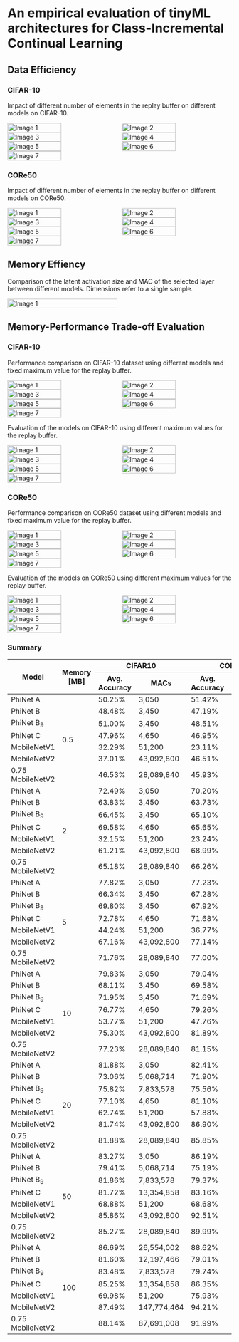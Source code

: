 # An empirical evaluation of tinyML architectures for  Class-Incremental Continual Learning
## Data Efficiency
### CIFAR-10
Impact of different number of elements in the replay buffer on different models on CIFAR-10.
<div style="display: flex; flex-wrap: wrap; justify-content: space-between;">
    <img src="Images/CIFAR10_Ele_0.8-0.75-8 PhiNet DS.png" alt="Image 1" style="width: 49%;">
    <img src="Images/CIFAR10_Ele_0.9-0.5-4 PhiNet DS.png" alt="Image 2" style="width: 49%;">
    <img src="Images/CIFAR10_Ele_0.9-0.5-4 PhiNetDS DE.png" alt="Image 3" style="width: 49%;">
    <img src="Images/CIFAR10_Ele_1.2-0.5-6 PhiNet DS.png" alt="Image 4" style="width: 49%;">
    <img src="Images/CIFAR10_Ele_MobileNetV1.png" alt="Image 5" style="width: 49%;">
    <img src="Images/CIFAR10_Ele_MobileNetV2.png" alt="Image 6" style="width: 49%;">
    <img src="Images/CIFAR10_Ele_0.75 MobileNetV2.png" alt="Image 7" style="width: 49%;">
</div>

### CORe50
Impact of different number of elements in the replay buffer on different models on CORe50.
<div style="display: flex; flex-wrap: wrap; justify-content: space-between;">
    <img src="Images/CORe50_Ele_0.8-0.75-8 PhiNet DS.png" alt="Image 1" style="width: 49%;">
    <img src="Images/CORe50_Ele_0.9-0.5-4 PhiNet DS.png" alt="Image 2" style="width: 49%;">
    <img src="Images/CORe50_Ele_0.9-0.5-4 PhiNetDS DE.png" alt="Image 3" style="width: 49%;">
    <img src="Images/CORe50_Ele_1.2-0.5-6 PhiNet DS.png" alt="Image 4" style="width: 49%;">
    <img src="Images/CORe50_Ele_MobileNetV1.png" alt="Image 5" style="width: 49%;">
    <img src="Images/CORe50_Ele_MobileNetV2.png" alt="Image 6" style="width: 49%;">
    <img src="Images/CORe50_Ele_0.75 MobileNetV2.png" alt="Image 7" style="width: 49%;">
</div>

## Memory Effiency
Comparison of the latent activation size and MAC of the selected layer between different models. Dimensions refer to a single sample.

<div style="display: flex; justify-content: space-between;">
    <img src="Images/MACsVSLatentSize.png" alt="Image 1" style="width: 70%;">
</div>

## Memory-Performance Trade-off Evaluation
### CIFAR-10
Performance comparison on CIFAR-10 dataset using different models and fixed maximum value for the replay buffer.
<div style="display: flex; flex-wrap: wrap; justify-content: space-between;">
    <img src="Images/CIFAR10_0.5.png" alt="Image 1" style="width: 49%;">
    <img src="Images/CIFAR10_2.png" alt="Image 2" style="width: 49%;">
    <img src="Images/CIFAR10_5.png" alt="Image 3" style="width: 49%;">
    <img src="Images/CIFAR10_10.png" alt="Image 4" style="width: 49%;">
    <img src="Images/CIFAR10_20.png" alt="Image 5" style="width: 49%;">
    <img src="Images/CIFAR10_50.png" alt="Image 6" style="width: 49%;">
    <img src="Images/CIFAR10_100.png" alt="Image 7" style="width: 49%;">
</div>

Evaluation of the models on CIFAR-10 using different maximum values for the replay buffer.
<div style="display: flex; flex-wrap: wrap; justify-content: space-between;">
    <img src="Images/CIFAR10_0.8-0.75-8 PhiNet DS.png" alt="Image 1" style="width: 49%;">
    <img src="Images/CIFAR10_0.9-0.5-4 PhiNet DS.png" alt="Image 2" style="width: 49%;">
    <img src="Images/CIFAR10_0.9-0.5-4 PhiNetDS DE.png" alt="Image 3" style="width: 49%;">
    <img src="Images/CIFAR10_1.2-0.5-6 PhiNet DS.png" alt="Image 4" style="width: 49%;">
    <img src="Images/CIFAR10_MobileNetV1.png" alt="Image 5" style="width: 49%;">
    <img src="Images/CIFAR10_MobileNetV2.png" alt="Image 6" style="width: 49%;">
    <img src="Images/CIFAR10_0.75 MobileNetV2.png" alt="Image 7" style="width: 49%;">
</div>

### CORe50
Performance comparison on CORe50 dataset using different models and fixed maximum value for the replay buffer.
<div style="display: flex; flex-wrap: wrap; justify-content: space-between;">
    <img src="Images/CORe50_0.5.png" alt="Image 1" style="width: 49%;">
    <img src="Images/CORe50_2.png" alt="Image 2" style="width: 49%;">
    <img src="Images/CORe50_5.png" alt="Image 3" style="width: 49%;">
    <img src="Images/CORe50_10.png" alt="Image 4" style="width: 49%;">
    <img src="Images/CORe50_20.png" alt="Image 5" style="width: 49%;">
    <img src="Images/CORe50_50.png" alt="Image 6" style="width: 49%;">
    <img src="Images/CORe50_100.png" alt="Image 7" style="width: 49%;">
</div>

Evaluation of the models on CORe50 using different maximum values for the replay buffer.
<div style="display: flex; flex-wrap: wrap; justify-content: space-between;">
    <img src="Images/CORe50_0.8-0.75-8 PhiNet DS.png" alt="Image 1" style="width: 49%;">
    <img src="Images/CORe50_0.9-0.5-4 PhiNet DS.png" alt="Image 2" style="width: 49%;">
    <img src="Images/CORe50_0.9-0.5-4 PhiNetDS DE.png" alt="Image 3" style="width: 49%;">
    <img src="Images/CORe50_1.2-0.5-6 PhiNet DS.png" alt="Image 4" style="width: 49%;">
    <img src="Images/CORe50_MobileNetV1.png" alt="Image 5" style="width: 49%;">
    <img src="Images/CORe50_MobileNetV2.png" alt="Image 6" style="width: 49%;">
    <img src="Images/CORe50_0.75 MobileNetV2.png" alt="Image 7" style="width: 49%;">
</div>

### Summary 
<table class="tg">
<thead>
  <tr>
    <th class="tg-wa1i" rowspan="2">Model</th>
    <th class="tg-wa1i" rowspan="2">Memory [MB]</th>
    <th class="tg-wa1i" colspan="2">CIFAR10</th>
    <th class="tg-wa1i" colspan="2">CORe50</th>
  </tr>
  <tr>
    <th class="tg-yla0">Avg. Accuracy</th>
    <th class="tg-yla0">MACs</th>
    <th class="tg-yla0">Avg. Accuracy</th>
    <th class="tg-yla0">MACs</th>
  </tr>
</thead>
<tbody>
  <tr>
    <td class="tg-cly1">PhiNet A</td>
    <td class="tg-nrix" rowspan="7">0.5</td>
    <td class="tg-nrix">50.25%</td>
    <td class="tg-nrix">3,050</td>
    <td class="tg-nrix">51.42%</td>
    <td class="tg-nrix">3,050</td>
  </tr>
  <tr>
    <td class="tg-cly1">PhiNet B</td>
    <td class="tg-nrix">48.48%</td>
    <td class="tg-nrix">3,450</td>
    <td class="tg-nrix">47.19%</td>
    <td class="tg-nrix">3,450</td>
  </tr>
  <tr>
    <td class="tg-cly1">PhiNet B<sub>9</sub></td>
    <td class="tg-nrix">51.00%</td>
    <td class="tg-nrix">3,450</td>
    <td class="tg-nrix">48.51%</td>
    <td class="tg-nrix">3,450</td>
  </tr>
  <tr>
    <td class="tg-cly1">PhiNet C</td>
    <td class="tg-nrix">47.96%</td>
    <td class="tg-nrix">4,650</td>
    <td class="tg-nrix">46.95%</td>
    <td class="tg-nrix">4,650</td>
  </tr>
  <tr>
    <td class="tg-cly1">MobileNetV1</td>
    <td class="tg-nrix">32.29%</td>
    <td class="tg-nrix">51,200</td>
    <td class="tg-nrix">23.11%</td>
    <td class="tg-nrix">51,200</td>
  </tr>
  <tr>
    <td class="tg-cly1">MobileNetV2</td>
    <td class="tg-nrix">37.01%</td>
    <td class="tg-nrix">43,092,800</td>
    <td class="tg-nrix">46.51%</td>
    <td class="tg-nrix">20,085,760</td>
  </tr>
  <tr>
    <td class="tg-cly1">0.75 MobileNetV2</td>
    <td class="tg-nrix">46.53%</td>
    <td class="tg-nrix">28,089,840</td>
    <td class="tg-nrix">45.93%</td>
    <td class="tg-nrix">28,089,840</td>
  </tr>
  <tr>
    <td class="tg-cly1">PhiNet A</td>
    <td class="tg-nrix" rowspan="7">2</td>
    <td class="tg-nrix">72.49%</td>
    <td class="tg-nrix">3,050</td>
    <td class="tg-nrix">70.20%</td>
    <td class="tg-nrix">3,050</td>
  </tr>
  <tr>
    <td class="tg-cly1">PhiNet B</td>
    <td class="tg-nrix">63.83%</td>
    <td class="tg-nrix">3,450</td>
    <td class="tg-nrix">63.73%</td>
    <td class="tg-nrix">3,450</td>
  </tr>
  <tr>
    <td class="tg-cly1">PhiNet B<sub>9</sub></td>
    <td class="tg-nrix">66.45%</td>
    <td class="tg-nrix">3,450</td>
    <td class="tg-nrix">65.10%</td>
    <td class="tg-nrix">3,450</td>
  </tr>
  <tr>
    <td class="tg-cly1">PhiNet C</td>
    <td class="tg-nrix">69.58%</td>
    <td class="tg-nrix">4,650</td>
    <td class="tg-nrix">65.65%</td>
    <td class="tg-nrix">4,650</td>
  </tr>
  <tr>
    <td class="tg-cly1">MobileNetV1</td>
    <td class="tg-nrix">32.15%</td>
    <td class="tg-nrix">51,200</td>
    <td class="tg-nrix">23.24%</td>
    <td class="tg-nrix">51,200</td>
  </tr>
  <tr>
    <td class="tg-cly1">MobileNetV2</td>
    <td class="tg-nrix">61.21%</td>
    <td class="tg-nrix">43,092,800</td>
    <td class="tg-nrix">68.99%</td>
    <td class="tg-nrix">43,092,800</td>
  </tr>
  <tr>
    <td class="tg-cly1">0.75 MobileNetV2</td>
    <td class="tg-nrix">65.18%</td>
    <td class="tg-nrix">28,089,840</td>
    <td class="tg-nrix">66.26%</td>
    <td class="tg-nrix">28,089,840</td>
  </tr>
  <tr>
    <td class="tg-cly1">PhiNet A</td>
    <td class="tg-nrix" rowspan="7">5</td>
    <td class="tg-nrix">77.82%</td>
    <td class="tg-nrix">3,050</td>
    <td class="tg-nrix">77.23%</td>
    <td class="tg-nrix">3,050</td>
  </tr>
  <tr>
    <td class="tg-cly1">PhiNet B</td>
    <td class="tg-nrix">66.34%</td>
    <td class="tg-nrix">3,450</td>
    <td class="tg-nrix">67.28%</td>
    <td class="tg-nrix">3,450</td>
  </tr>
  <tr>
    <td class="tg-cly1">PhiNet B<sub>9</sub></td>
    <td class="tg-nrix">69.80%</td>
    <td class="tg-nrix">3,450</td>
    <td class="tg-nrix">67.92%</td>
    <td class="tg-nrix">3,450</td>
  </tr>
  <tr>
    <td class="tg-cly1">PhiNet C</td>
    <td class="tg-nrix">72.78%</td>
    <td class="tg-nrix">4,650</td>
    <td class="tg-nrix">71.68%</td>
    <td class="tg-nrix">4,650</td>
  </tr>
  <tr>
    <td class="tg-cly1">MobileNetV1</td>
    <td class="tg-nrix">44.24%</td>
    <td class="tg-nrix">51,200</td>
    <td class="tg-nrix">36.77%</td>
    <td class="tg-nrix">77,806,080</td>
  </tr>
  <tr>
    <td class="tg-cly1">MobileNetV2</td>
    <td class="tg-nrix">67.16%</td>
    <td class="tg-nrix">43,092,800</td>
    <td class="tg-nrix">77.14%</td>
    <td class="tg-nrix">43,092,800</td>
  </tr>
  <tr>
    <td class="tg-cly1">0.75 MobileNetV2</td>
    <td class="tg-nrix">71.76%</td>
    <td class="tg-nrix">28,089,840</td>
    <td class="tg-nrix">77.00%</td>
    <td class="tg-nrix">28,089,840</td>
  </tr>
  <tr>
    <td class="tg-cly1">PhiNet A</td>
    <td class="tg-nrix" rowspan="7">10</td>
    <td class="tg-nrix">79.83%</td>
    <td class="tg-nrix">3,050</td>
    <td class="tg-nrix">79.04%</td>
    <td class="tg-nrix">3,050</td>
  </tr>
  <tr>
    <td class="tg-cly1">PhiNet B</td>
    <td class="tg-nrix">68.11%</td>
    <td class="tg-nrix">3,450</td>
    <td class="tg-nrix">69.58%</td>
    <td class="tg-nrix">3,450</td>
  </tr>
  <tr>
    <td class="tg-cly1">PhiNet B<sub>9</sub></td>
    <td class="tg-nrix">71.95%</td>
    <td class="tg-nrix">3,450</td>
    <td class="tg-nrix">71.69%</td>
    <td class="tg-nrix">3,450</td>
  </tr>
  <tr>
    <td class="tg-cly1">PhiNet C</td>
    <td class="tg-nrix">76.77%</td>
    <td class="tg-nrix">4,650</td>
    <td class="tg-nrix">79.26%</td>
    <td class="tg-nrix">4,650</td>
  </tr>
  <tr>
    <td class="tg-cly1">MobileNetV1</td>
    <td class="tg-nrix">53.77%</td>
    <td class="tg-nrix">51,200</td>
    <td class="tg-nrix">47.76%</td>
    <td class="tg-nrix">51,200</td>
  </tr>
  <tr>
    <td class="tg-cly1">MobileNetV2</td>
    <td class="tg-nrix">75.30%</td>
    <td class="tg-nrix">43,092,800</td>
    <td class="tg-nrix">81.89%</td>
    <td class="tg-nrix">43,092,800</td>
  </tr>
  <tr>
    <td class="tg-cly1">0.75 MobileNetV2</td>
    <td class="tg-nrix">77.23%</td>
    <td class="tg-nrix">28,089,840</td>
    <td class="tg-nrix">81.15%</td>
    <td class="tg-nrix">28,089,840</td>
  </tr>
  <tr>
    <td class="tg-cly1">PhiNet A</td>
    <td class="tg-nrix" rowspan="7">20</td>
    <td class="tg-nrix">81.88%</td>
    <td class="tg-nrix">3,050</td>
    <td class="tg-nrix">82.41%</td>
    <td class="tg-nrix">26,554,002</td>
  </tr>
  <tr>
    <td class="tg-cly1">PhiNet B</td>
    <td class="tg-nrix">73.06%</td>
    <td class="tg-nrix">5,068,714</td>
    <td class="tg-nrix">71.90%</td>
    <td class="tg-nrix">3,450</td>
  </tr>
  <tr>
    <td class="tg-cly1">PhiNet B<sub>9</sub></td>
    <td class="tg-nrix">75.82%</td>
    <td class="tg-nrix">7,833,578</td>
    <td class="tg-nrix">75.56%</td>
    <td class="tg-nrix">7,833,578</td>
  </tr>
  <tr>
    <td class="tg-cly1">PhiNet C</td>
    <td class="tg-nrix">77.10%</td>
    <td class="tg-nrix">4,650</td>
    <td class="tg-nrix">81.10%</td>
    <td class="tg-nrix">4,650</td>
  </tr>
  <tr>
    <td class="tg-cly1">MobileNetV1</td>
    <td class="tg-nrix">62.74%</td>
    <td class="tg-nrix">51,200</td>
    <td class="tg-nrix">57.88%</td>
    <td class="tg-nrix">51,200</td>
  </tr>
  <tr>
    <td class="tg-cly1">MobileNetV2</td>
    <td class="tg-nrix">81.74%</td>
    <td class="tg-nrix">43,092,800</td>
    <td class="tg-nrix">86.90%</td>
    <td class="tg-nrix">43,092,800</td>
  </tr>
  <tr>
    <td class="tg-cly1">0.75 MobileNetV2</td>
    <td class="tg-nrix">81.88%</td>
    <td class="tg-nrix">28,089,840</td>
    <td class="tg-nrix">85.85%</td>
    <td class="tg-nrix">87,691,008</td>
  </tr>
  <tr>
    <td class="tg-cly1">PhiNet A</td>
    <td class="tg-nrix" rowspan="7">50</td>
    <td class="tg-nrix">83.27%</td>
    <td class="tg-nrix">3,050</td>
    <td class="tg-nrix">86.19%</td>
    <td class="tg-nrix">26,554,002</td>
  </tr>
  <tr>
    <td class="tg-cly1">PhiNet B</td>
    <td class="tg-nrix">79.41%</td>
    <td class="tg-nrix">5,068,714</td>
    <td class="tg-nrix">75.19%</td>
    <td class="tg-nrix">12,197,466</td>
  </tr>
  <tr>
    <td class="tg-cly1">PhiNet B<sub>9</sub></td>
    <td class="tg-nrix">81.86%</td>
    <td class="tg-nrix">7,833,578</td>
    <td class="tg-nrix">79.37%</td>
    <td class="tg-nrix">31,255,778</td>
  </tr>
  <tr>
    <td class="tg-cly1">PhiNet C</td>
    <td class="tg-nrix">81.72%</td>
    <td class="tg-nrix">13,354,858</td>
    <td class="tg-nrix">83.16%</td>
    <td class="tg-nrix">31,930,098</td>
  </tr>
  <tr>
    <td class="tg-cly1">MobileNetV1</td>
    <td class="tg-nrix">68.88%</td>
    <td class="tg-nrix">51,200</td>
    <td class="tg-nrix">68.68%</td>
    <td class="tg-nrix">51,200</td>
  </tr>
  <tr>
    <td class="tg-cly1">MobileNetV2</td>
    <td class="tg-nrix">85.86%</td>
    <td class="tg-nrix">43,092,800</td>
    <td class="tg-nrix">92.51%</td>
    <td class="tg-nrix">147,774,464</td>
  </tr>
  <tr>
    <td class="tg-cly1">0.75 MobileNetV2</td>
    <td class="tg-nrix">85.27%</td>
    <td class="tg-nrix">28,089,840</td>
    <td class="tg-nrix">89.99%</td>
    <td class="tg-nrix">87,691,008</td>
  </tr>
  <tr>
    <td class="tg-cly1">PhiNet A</td>
    <td class="tg-nrix" rowspan="7">100</td>
    <td class="tg-nrix">86.69%</td>
    <td class="tg-nrix">26,554,002</td>
    <td class="tg-nrix">88.62%</td>
    <td class="tg-nrix">26,554,002</td>
  </tr>
  <tr>
    <td class="tg-cly1">PhiNet B</td>
    <td class="tg-nrix">81.60%</td>
    <td class="tg-nrix">12,197,466</td>
    <td class="tg-nrix">79.01%</td>
    <td class="tg-nrix">12,197,466</td>
  </tr>
  <tr>
    <td class="tg-cly1">PhiNet B<sub>9</sub></td>
    <td class="tg-nrix">83.48%</td>
    <td class="tg-nrix">7,833,578</td>
    <td class="tg-nrix">79.74%</td>
    <td class="tg-nrix">31,255,778</td>
  </tr>
  <tr>
    <td class="tg-cly1">PhiNet C</td>
    <td class="tg-nrix">85.25%</td>
    <td class="tg-nrix">13,354,858</td>
    <td class="tg-nrix">86.35%</td>
    <td class="tg-nrix">31,930,098</td>
  </tr>
  <tr>
    <td class="tg-cly1">MobileNetV1</td>
    <td class="tg-nrix">69.98%</td>
    <td class="tg-nrix">51,200</td>
    <td class="tg-nrix">75.93%</td>
    <td class="tg-nrix">77,806,080</td>
  </tr>
  <tr>
    <td class="tg-cly1">MobileNetV2</td>
    <td class="tg-nrix">87.49%</td>
    <td class="tg-nrix">147,774,464</td>
    <td class="tg-nrix">94.21%</td>
    <td class="tg-nrix">147,774,464</td>
  </tr>
  <tr>
    <td class="tg-cly1">0.75 MobileNetV2</td>
    <td class="tg-nrix">88.14%</td>
    <td class="tg-nrix">87,691,008</td>
    <td class="tg-nrix">91.99%</td>
    <td class="tg-nrix">87,691,008</td>
  </tr>
</tbody>
</table>
